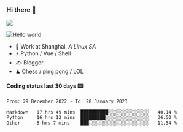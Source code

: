 ### Hi there 👋
![](https://komarev.com/ghpvc/?username=Xuhandsome)


<img src="https://github-readme-stats.vercel.app/api?username=XuHandsome&show_icons=true&theme=merko" alt="Hello world">

<br/>

- 🍻  Work at Shanghai, _A Linux SA_
- ⚡  Python / Vue / Shell
- ✍️  Blogger
- ♟  Chess / ping pong / LOL

#### Coding status last 30 days ⌨️

<!--START_SECTION:waka-->

```text
From: 29 December 2022 - To: 28 January 2023

Markdown   17 hrs 49 mins  ██████████░░░░░░░░░░░░░░░   40.14 %
Python     16 hrs 12 mins  █████████░░░░░░░░░░░░░░░░   36.50 %
Other      5 hrs 7 mins    ███░░░░░░░░░░░░░░░░░░░░░░   11.54 %
```

<!--END_SECTION:waka-->
